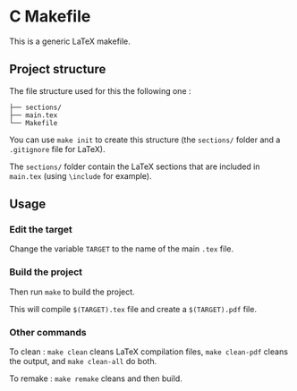 # C Makefile
This is a generic LaTeX makefile.

## Project structure
The file structure used for this the following one :
```
├── sections/
├── main.tex
└── Makefile
```
You can use `make init` to create this structure (the `sections/` folder and a `.gitignore` file for LaTeX).

The `sections/` folder contain the LaTeX sections that are included in `main.tex` (using `\include` for example).

## Usage
### Edit the target
Change the variable `TARGET` to the name of the main `.tex` file.

### Build the project
Then run `make` to build the project.

This will compile `$(TARGET).tex` file and create a `$(TARGET).pdf` file.

### Other commands
To clean : `make clean` cleans LaTeX compilation files, `make clean-pdf` cleans the output, and `make clean-all` do both.

To remake : `make remake` cleans and then build.

